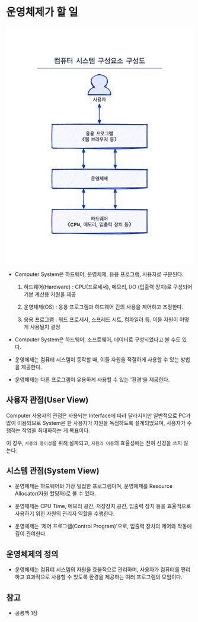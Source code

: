 # 운영체제가 할 일

![img.png](os.png)

- Computer System은 하드웨어, 운영체제, 응용 프로그램, 사용자로 구분된다.

    1. 하드웨어(Hardware) : CPU(프로세서), 메모리, I/O (입출력 장치)로 구성되어 기본 계산용 자원을 제공

    2. 운영체제(OS) : 응용 프로그램과 하드웨어 간의 사용을 제어하고 조정한다.

    3. 응용 프로그램 : 워드 프로세서, 스프레드 시트, 컴파일러 등. 이들 자원이 어떻게 사용될지 결정

- Computer System은 하드웨어, 소프트웨어, 데이터로 구성되었다고 볼 수도 있다.

- 운영체제는 컴퓨터 시스템이 동작할 때, 이들 자원을 적절하게 사용할 수 있는 방법을 제공한다.

- 운영체제는 다른 프로그램이 유용하게 사용할 수 있는 '환경'을 제공한다.

## 사용자 관점(User View)


Computer 사용자의 관점은 사용되는 Interface에 따라 달라지지만 일반적으로 PC가 많이 이용되므로 
System은 한 사용자가 자원을 독점하도록 설계되었으며, 사용자가 수행하는 작업을 최대화하는 게 목표이다. 

이 경우, `사용의 용이성`을 위해 설계되고, `자원의 이용`의 효율성에는 전혀 신경을 쓰지 않는다.

## 시스템 관점(System View)

- 운영체제는 하드웨어와 가장 밀접한 프로그램이며, 운영체제를 Resource Allocator(자원 할당자)로 볼 수 있다.

- 운영체제는 CPU Time, 메모리 공간, 저장장치 공간, 입출력 장치 등을 효율적으로 사용하기 위한 자원의 관리자 역할을 수행한다.

- 운영체제는 '제어 프로그램(Control Program)'으로, 입출력 장치의 제어와 작동에 깊이 관여한다.

## 운영체제의 정의

- 운영체제는 컴퓨터 시스템의 자원을 효율적으로 관리하며, 사용자가 컴퓨터를 편리하고 효과적으로 사용할 수 있도록 환경을 제공하는 여러 프로그램의 모임이다.

## 참고
- 공룡책 1장
